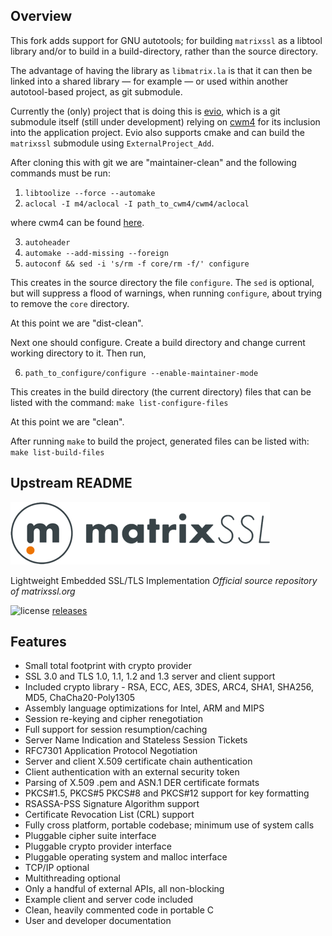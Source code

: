 ## Overview

This fork adds support for GNU autotools; for building `matrixssl` as a libtool library
and/or to build in a build-directory, rather than the source directory.

The advantage of having the library as `libmatrix.la` is that it can then be linked
into a shared library &mdash; for example &mdash; or used within another autotool-based project,
as git submodule.

Currently the (only) project that is doing this is [evio](https://github.com/CarloWood/evio),
which is a git submodule itself (still under development) relying on [cwm4](https://github.com/CarloWood/cwm4)
for its inclusion into the application project. Evio also supports cmake and can
build the `matrixssl` submodule using `ExternalProject_Add`.

After cloning this with git we are "maintainer-clean" and
the following commands must be run:

1) `libtoolize --force --automake`
2) `aclocal -I m4/aclocal -I path_to_cwm4/cwm4/aclocal`

where cwm4 can be found [here](https://github.com/CarloWood/cwm4).

3) `autoheader`
4) `automake --add-missing --foreign`
5) `autoconf && sed -i 's/rm -f core/rm -f/' configure`

This creates in the source directory the file `configure`.
The `sed` is optional, but will suppress a flood of warnings,
when running `configure`, about trying to remove the `core` directory.

At this point we are "dist-clean".

Next one should configure. Create a build directory and
change current working directory to it. Then run,

6) `path_to_configure/configure --enable-maintainer-mode`

This creates in the build directory (the current directory)
files that can be listed with the command: `make list-configure-files`

At this point we are "clean".

After running `make` to build the project, generated files
can be listed with: `make list-build-files`

## Upstream README

![MatrixSSL Banner](img/matrixssl_logo_transparent_md.png)

Lightweight Embedded SSL/TLS Implementation
*Official source repository of matrixssl.org*

![license](https://img.shields.io/badge/License-GPL-blue.svg)
[releases](https://github.com/matrixssl/matrixssl/releases)

## Features

+ Small total footprint with crypto provider
+ SSL 3.0 and TLS 1.0, 1.1, 1.2 and 1.3 server and client support
+ Included crypto library - RSA, ECC, AES, 3DES, ARC4, SHA1, SHA256, MD5, ChaCha20-Poly1305
+ Assembly language optimizations for Intel, ARM and MIPS
+ Session re-keying and cipher renegotiation
+ Full support for session resumption/caching
+ Server Name Indication and Stateless Session Tickets
+ RFC7301 Application Protocol Negotiation
+ Server and client X.509 certificate chain authentication
+ Client authentication with an external security token
+ Parsing of X.509 .pem and ASN.1 DER certificate formats
+ PKCS#1.5, PKCS#5 PKCS#8 and PKCS#12 support for key formatting
+ RSASSA-PSS Signature Algorithm support
+ Certificate Revocation List (CRL) support
+ Fully cross platform, portable codebase; minimum use of system calls
+ Pluggable cipher suite interface
+ Pluggable crypto provider interface
+ Pluggable operating system and malloc interface
+ TCP/IP optional
+ Multithreading optional
+ Only a handful of external APIs, all non-blocking
+ Example client and server code included
+ Clean, heavily commented code in portable C
+ User and developer documentation
